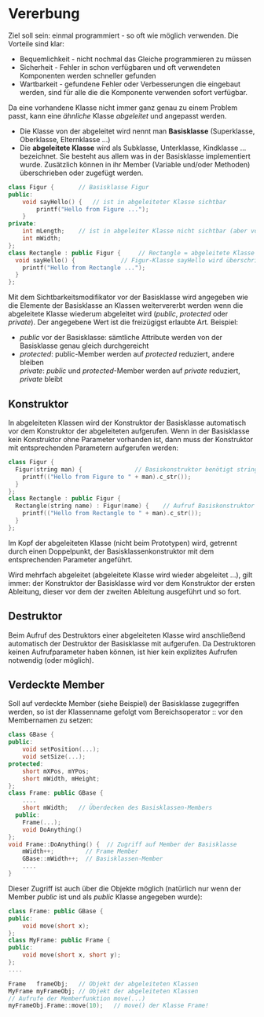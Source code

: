 # Vererbung

Ziel soll sein: einmal programmiert - so oft wie möglich verwenden. Die Vorteile sind klar:

- Bequemlichkeit - nicht nochmal das Gleiche programmieren zu müssen
- Sicherheit - Fehler in schon verfügbaren und oft verwendeten Komponenten werden schneller gefunden
- Wartbarkeit - gefundene Fehler oder Verbesserungen die eingebaut werden, sind für alle die die Komponente verwenden sofort verfügbar.

Da eine vorhandene Klasse nicht immer ganz genau zu einem Problem passt, kann eine *ähnliche* Klasse *abgeleitet* und angepasst werden.

- Die Klasse von der abgeleitet wird nennt man **Basisklasse** (Superklasse, Oberklasse, Elternklasse …)
- Die **abgeleitete Klasse** wird als Subklasse, Unterklasse, Kindklasse … bezeichnet. Sie besteht aus allem was in der Basisklasse implementiert wurde. Zusätzlich können in ihr Member (Variable und/oder Methoden) überschrieben oder zugefügt werden.

```c++
class Figur {		// Basisklasse Figur
public:
    void sayHello() {	// ist in abgeleiteter Klasse sichtbar
        printf("Hello from Figure ...");
    }
private:
    int mLength;	// ist in abgeleiter Klasse nicht sichtbar (aber vorhanden)
    int mWidth;
};
class Rectangle : public Figur {	 // Rectangle = abgeleitete Klasse (von Basisklasse Figur) - mit public: Sichtbarkeit wird direkt übernommen
  void sayHello() {				// Figur-Klasse sayHello wird überschrieben
    printf("Hello from Rectangle ...");
  }
};
```

Mit dem Sichtbarkeitsmodifikator vor der Basisklasse wird angegeben wie die Elemente der Basisklasse an Klassen weitervererbt werden wenn die abgeleitete Klasse wiederum abgeleitet wird (*public*, *protected* oder *private*). Der angegebene Wert ist die freizügigst erlaubte Art. Beispiel:

- *public* vor der Basisklasse: sämtliche Attribute werden von der Basisklasse genau gleich durchgereicht
- *protected*: public-Member werden auf *protected* reduziert, andere bleiben  
  *private*: *public* und *protected*-Member werden auf *private* reduziert, *private* bleibt

## Konstruktor

In abgeleiteten Klassen wird der Konstruktor der Basisklasse automatisch vor dem Konstruktor der abgeleiteten aufgerufen. Wenn in der Basisklasse kein Konstruktor ohne Parameter vorhanden ist, dann muss der Konstruktor mit entsprechenden Parametern aufgerufen werden:

```c++
class Figur {
  Figur(string man) {				// Basiskonstruktor benötigt string
    printf(("Hello from Figure to " + man).c_str());
  }
};
class Rectangle : public Figur {
  Rectangle(string name) : Figur(name) {	// Aufruf Basiskonstruktor mit c-String
    printf(("Hello from Rectangle to " + man).c_str());
  }
};
```

Im Kopf der abgeleiteten Klasse (nicht beim Prototypen) wird, getrennt durch einen Doppelpunkt, der Basisklassenkonstruktor mit dem entsprechenden Parameter angeführt.

Wird mehrfach abgeleitet (abgeleitete Klasse wird wieder abgeleitet …), gilt immer: der Konstruktor der Basisklasse wird vor dem Konstruktor der ersten Ableitung, dieser vor dem der zweiten Ableitung ausgeführt und so fort.

## Destruktor

Beim Aufruf des Destruktors einer abgeleiteten Klasse wird anschließend automatisch der Destruktor der Basisklasse mit aufgerufen. Da Destruktoren keinen Aufrufparameter haben können, ist hier kein explizites Aufrufen notwendig (oder möglich).

## Verdeckte Member

Soll auf verdeckte Member (siehe Beispiel) der Basisklasse zugegriffen werden, so ist der Klassenname gefolgt vom Bereichsoperator :: vor den Membernamen zu setzen:

```c++
class GBase {
public:
    void setPosition(...);
    void setSize(...);
protected:
    short mXPos, mYPos;
    short mWidth, mHeight;
};
class Frame: public GBase {
    ....
    short mWidth;	// Überdecken des Basisklassen-Members
  public:
    Frame(...);
    void DoAnything()
};
void Frame::DoAnything() {	// Zugriff auf Member der Basisklasse
    mWidth++;         // Frame Member
    GBase::mWidth++;  // Basisklassen-Member
    ....
}
```

Dieser Zugriff ist auch über die Objekte möglich (natürlich nur wenn der Member *public* ist und als *public* Klasse angegeben wurde):

```c++
class Frame: public GBase {
public:
    void move(short x);
};
class MyFrame: public Frame {
public:
    void move(short x, short y);
};
....

Frame   frameObj;	// Objekt der abgeleiteten Klassen
MyFrame myFrameObj;	// Objekt der abgeleiteten Klassen
// Aufrufe der Memberfunktion move(...)
myFrameObj.Frame::move(10);   // move() der Klasse Frame!
```